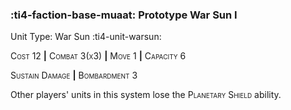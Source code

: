 ### :ti4-faction-base-muaat: **Prototype War Sun I**

Unit Type: War Sun :ti4-unit-warsun: 

<span style="font-variant:small-caps;">Cost 1</span>2 __|__ <span style="font-variant:small-caps;">Combat 3(x3)</span> __|__ <span style="font-variant:small-caps;">Move 1</span> __|__ <span style="font-variant:small-caps;">Capacity 6</span>

<span style="font-variant:small-caps;">Sustain Damage</span> __|__ <span style="font-variant:small-caps;">Bombardment 3</span>

Other players' units in this system lose the <span style="font-variant:small-caps;">Planetary Shield</span> ability.
